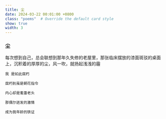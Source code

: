 ```yaml
---
title: 尘
date: 2024-03-22 00:01:00 +0800
class: "poems"  # Override the default card style
show: true
width: 3
---
```


### 尘
每次想到自己，总会联想到那年久失修的老屋里，那张临床摆放的漆面斑驳的桌面上，沉积着的厚厚的尘，风一吹，就扬起浅浅的霾
```angular2html
我 是如此腐朽

腐朽到虽是朝花指令

内心却是耄耋老头

那偶尔迸发的激情

成为我年龄的铁证
```
